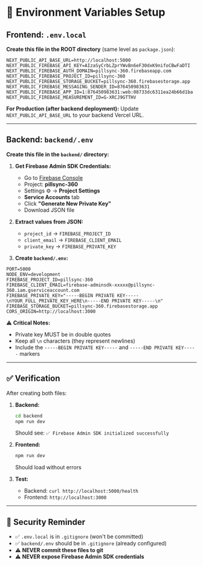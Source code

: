 # 🔧 Environment Variables Setup

## Frontend: `.env.local`

**Create this file in the ROOT directory** (same level as `package.json`):

```env
NEXT_PUBLIC_API_BASE_URL=http://localhost:5000
NEXT_PUBLIC_FIREBASE_API_KEY=AIzaSyCrbLZprYWvBn6eF30dxK9nifoCBwFaDTI
NEXT_PUBLIC_FIREBASE_AUTH_DOMAIN=pillsync-360.firebaseapp.com
NEXT_PUBLIC_FIREBASE_PROJECT_ID=pillsync-360
NEXT_PUBLIC_FIREBASE_STORAGE_BUCKET=pillsync-360.firebasestorage.app
NEXT_PUBLIC_FIREBASE_MESSAGING_SENDER_ID=876450983631
NEXT_PUBLIC_FIREBASE_APP_ID=1:876450983631:web:08733dc6311ea24b66d1ba
NEXT_PUBLIC_FIREBASE_MEASUREMENT_ID=G-XRCJ9GTTHV
```

**For Production (after backend deployment):**
Update `NEXT_PUBLIC_API_BASE_URL` to your backend Vercel URL.

---

## Backend: `backend/.env`

**Create this file in the `backend/` directory:**

1. **Get Firebase Admin SDK Credentials:**
   - Go to [Firebase Console](https://console.firebase.google.com/)
   - Project: **pillsync-360**
   - Settings ⚙️ → **Project Settings**
   - **Service Accounts** tab
   - Click **"Generate New Private Key"**
   - Download JSON file

2. **Extract values from JSON:**
   - `project_id` → `FIREBASE_PROJECT_ID`
   - `client_email` → `FIREBASE_CLIENT_EMAIL`
   - `private_key` → `FIREBASE_PRIVATE_KEY`

3. **Create `backend/.env`:**

```env
PORT=5000
NODE_ENV=development
FIREBASE_PROJECT_ID=pillsync-360
FIREBASE_CLIENT_EMAIL=firebase-adminsdk-xxxxx@pillsync-360.iam.gserviceaccount.com
FIREBASE_PRIVATE_KEY="-----BEGIN PRIVATE KEY-----\nYOUR_FULL_PRIVATE_KEY_HERE\n-----END PRIVATE KEY-----\n"
FIREBASE_STORAGE_BUCKET=pillsync-360.firebasestorage.app
CORS_ORIGIN=http://localhost:3000
```

⚠️ **Critical Notes:**
- Private key MUST be in double quotes
- Keep all `\n` characters (they represent newlines)
- Include the `-----BEGIN PRIVATE KEY-----` and `-----END PRIVATE KEY-----` markers

---

## ✅ Verification

After creating both files:

1. **Backend:**
   ```bash
   cd backend
   npm run dev
   ```
   Should see: `✅ Firebase Admin SDK initialized successfully`

2. **Frontend:**
   ```bash
   npm run dev
   ```
   Should load without errors

3. **Test:**
   - Backend: `curl http://localhost:5000/health`
   - Frontend: `http://localhost:3000`

---

## 🚨 Security Reminder

- ✅ `.env.local` is in `.gitignore` (won't be committed)
- ✅ `backend/.env` should be in `.gitignore` (already configured)
- ⚠️ **NEVER commit these files to git**
- ⚠️ **NEVER expose Firebase Admin SDK credentials**


